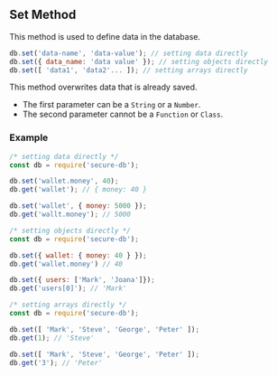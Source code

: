 ## Set Method

This method is used to define data in the database.

```javascript
db.set('data-name', 'data-value'); // setting data directly
db.set({ data_name: 'data value' }); // setting objects directly
db.set([ 'data1', 'data2'... ]); // setting arrays directly
```

This method overwrites data that is already saved.
* The first parameter can be a `String` or a `Number`.
* The second parameter cannot be a `Function` or `Class`.

### Example

```javascript
/* setting data directly */
const db = require('secure-db');

db.set('wallet.money', 40);
db.get('wallet'); // { money: 40 }

db.set('wallet', { money: 5000 });
db.get('wallt.money'); // 5000
```

```javascript
/* setting objects directly */
const db = require('secure-db');

db.set({ wallet: { money: 40 } });
db.get('wallet.money') // 40

db.set({ users: ['Mark', 'Joana']});
db.get('users[0]'); // 'Mark'
```

```javascript
/* setting arrays directly */
const db = require('secure-db');

db.set([ 'Mark', 'Steve', 'George', 'Peter' ]);
db.get(1); // 'Steve' 

db.set([ 'Mark', 'Steve', 'George', 'Peter' ]);
db.get('3'); // 'Peter'
```